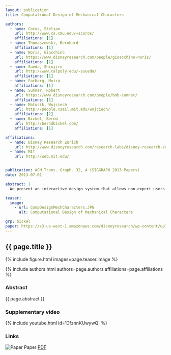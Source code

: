 ```yaml
---
layout: publication
title: Computational Design of Mechanical Characters

authors: 
  - name: Coros, Stelian
    url: http://www.cs.cmu.edu/~scoros/
    affiliations: [1]
  - name: Thomaszewski, Bernhard
    affiliations: [1]
  - name: Noris, Giacchino
    url: https://www.disneyresearch.com/people/gioacchino-noris/
    affiliations: [1]
  - name: Sueda, Shinjiro
    url: http://www.calpoly.edu/~ssueda/
    affiliations: [1]
  - name: Forberg, Moira
    affiliations: [1]	
  - name: Sumner, Robert
    url: https://www.disneyresearch.com/people/bob-sumner/
    affiliations: [1]
  - name: Matusik, Wojciech
    url: http://people.csail.mit.edu/wojciech/
    affiliations: [2]
  - name: Bickel, Bernd
    url: http://berndbickel.com/
    affiliations: [1]	

affiliations:
  - name: Disney Research Zurich
    url: http://www.disneyresearch.com/research-labs/disney-research-zurich/
  - name: MIT
    url: http://web.mit.edu/


publication: ACM Trans. Graph. 32, 4 (SIGGRAPH 2013 Papers)
date: 2013-07-01

abstract: |
  We present an interactive design system that allows non-expert users to create animated mechanical characters. Given an articulated character as input, the user iteratively creates an animation by sketching motion curves indicating how different parts of the character should move. For each motion curve, our framework creates an optimized mechanism that reproduces it as closely as possible. The resulting mechanisms are attached to the character and then connected to each other using gear trains, which are created in a semi-automated fashion. The mechanical assemblies generated with our system can be driven with a single input driver, such as a hand-operated crank or an electric motor, and they can be fabricated using rapid prototyping devices. We demonstrate the versatility of our approach by designing a wide range of mechanical characters, several of which we manufactured using 3D printing. While our pipeline is designed for characters driven by planar mechanisms, significant parts of it extend directly to non-planar mechanisms, allowing us to create characters with compelling 3D motions.

teaser:
  image:
    - url: CompDesignMechCharacters.JPG
      alt: Computational Design of Mechanical Characters

grp: bickel
paper: https://s3-us-west-1.amazonaws.com/disneyresearch/wp-content/uploads/20140804211255/CDMC1.pdf
---
```


## {{ page.title }}

{% include figure.html images=page.teaser.image %}

{% include authors.html authors=page.authors affiliations=page.affiliations %}

### Abstract

{{ page.abstract }}

### Supplementary video

{% include youtube.html id='DfznnKUwywQ' %}

### Links

![Paper](paper.jpg) Paper [PDF]({{page.paper}})